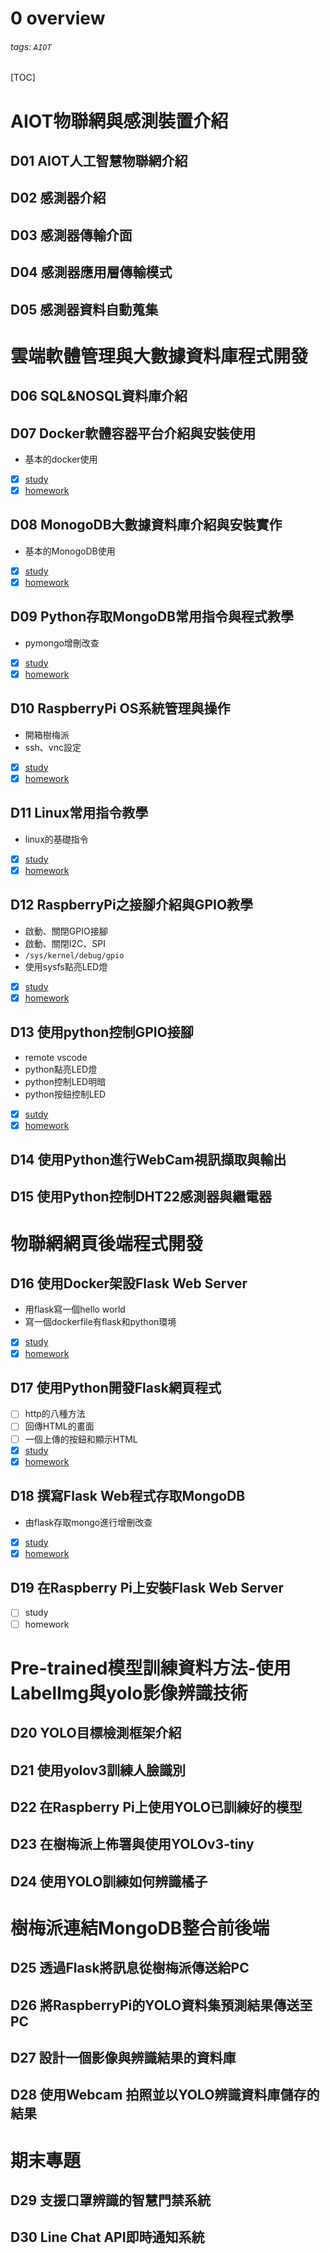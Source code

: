 # 0 overview
###### tags: `AIOT`
[TOC]
# AIOT物聯網與感測裝置介紹
## D01 AIOT人工智慧物聯網介紹
## D02 感測器介紹
## D03 感測器傳輸介面
## D04 感測器應用層傳輸模式
## D05 感測器資料自動蒐集
# 雲端軟體管理與大數據資料庫程式開發
## D06 SQL&NOSQL資料庫介紹
## D07 Docker軟體容器平台介紹與安裝使用
- 基本的docker使用
- [x] [study](https://github.com/chihpy/AIOT/blob/main/D07_docker/D07%20Docker.md)
- [x] [homework](https://github.com/chihpy/AIOT/blob/main/D07_docker/D07_Docker_hw.md)
## D08 MonogoDB大數據資料庫介紹與安裝實作
- 基本的MonogoDB使用
- [x] [study](https://github.com/chihpy/AIOT/blob/main/D08_MongoDB/D08_MongoDB.md)
- [x] [homework](https://github.com/chihpy/AIOT/blob/main/D08_MongoDB/D08_MongoDB_hw.md) 
## D09 Python存取MongoDB常用指令與程式教學
- pymongo增刪改查
- [x] [study](https://github.com/chihpy/AIOT/blob/main/D09_pymongo/D09%20pymongo.md)
- [x] [homework](https://github.com/chihpy/AIOT/blob/main/D09_pymongo/D09%20pymongo_hw.md)
## D10 RaspberryPi OS系統管理與操作
- 開箱樹梅派
- ssh、vnc設定
- [x] [study](https://github.com/chihpy/AIOT/blob/main/D10_RaspbarryPi/D10%20Raspberry%20Pi.md)
- [x] [homework](https://github.com/chihpy/AIOT/blob/main/D10_RaspbarryPi/D10%20Raspberry%20Pi_hw.md)
## D11 Linux常用指令教學
- linux的基礎指令
- [x] [study](https://github.com/chihpy/AIOT/blob/main/D11_Linux_command/D11%20Linux%20command.md)
- [x] [homework](https://github.com/chihpy/AIOT/blob/main/D11_Linux_command/D11%20Linux%20command_hw.md)
## D12 RaspberryPi之接腳介紹與GPIO教學
- 啟動、關閉GPIO接腳
- 啟動、關閉I2C、SPI
- `/sys/kernel/debug/gpio`
- 使用sysfs點亮LED燈
- [x] [study](https://github.com/chihpy/AIOT/blob/main/D12_Rpi_GPIO/D12%20Rpi%20GPIO.md)
- [x] [homework](https://github.com/chihpy/AIOT/blob/main/D12_Rpi_GPIO/D12%20Rpi%20GPIO_hw.md)
## D13 使用python控制GPIO接腳
- remote vscode
- python點亮LED燈
- python控制LED明暗
- python按鈕控制LED
- [x] [sutdy](https://github.com/chihpy/AIOT/blob/main/D13_python_gpio/D13%20python%20GPIO.md)
- [x] [homework](https://github.com/chihpy/AIOT/blob/main/D13_python_gpio/D13%20python%20GPIO_hw.md)
## D14 使用Python進行WebCam視訊擷取與輸出
## D15 使用Python控制DHT22感測器與繼電器
# 物聯網網頁後端程式開發
## D16 使用Docker架設Flask Web Server
- 用flask寫一個hello world
- 寫一個dockerfile有flask和python環境
- [x] [study](https://github.com/chihpy/AIOT/blob/main/D16_Flask_docker/D16_Flask_and_Docker.md)
- [x] [homework](https://github.com/chihpy/AIOT/tree/main/D16_Flask_docker/file)
## D17 使用Python開發Flask網頁程式
- [ ] http的八種方法
- [ ] 回傳HTML的畫面
- [ ] 一個上傳的按鈕和顯示HTML
- [x] [study](https://github.com/chihpy/AIOT/blob/main/D17_Flask/D17_Flask.md)
- [x] [homework](https://github.com/chihpy/AIOT/blob/main/D17_Flask/D17_Flask_hw.md)
## D18 撰寫Flask Web程式存取MongoDB
- 由flask存取mongo進行增刪改查
- [x] [study](https://github.com/chihpy/AIOT/blob/main/D18_flask-pymongo/D18%20Flask-PyMongo.md)
- [x] [homework](https://github.com/chihpy/AIOT/blob/main/D18_flask-pymongo/D18%20Flask-PyMongo_hw.md)
## D19 在Raspberry Pi上安裝Flask Web Server
- [ ] study
- [ ] homework
# Pre-trained模型訓練資料方法-使用LabelImg與yolo影像辨識技術
## D20 YOLO目標檢測框架介紹
## D21 使用yolov3訓練人臉識別
## D22 在Raspberry Pi上使用YOLO已訓練好的模型
## D23 在樹梅派上佈署與使用YOLOv3-tiny
## D24 使用YOLO訓練如何辨識橘子
# 樹梅派連結MongoDB整合前後端
## D25 透過Flask將訊息從樹梅派傳送給PC
## D26 將RaspberryPi的YOLO資料集預測結果傳送至PC
## D27 設計一個影像與辨識結果的資料庫
## D28 使用Webcam 拍照並以YOLO辨識資料庫儲存的結果
# 期末專題
## D29 支援口罩辨識的智慧門禁系統
## D30 Line Chat API即時通知系統